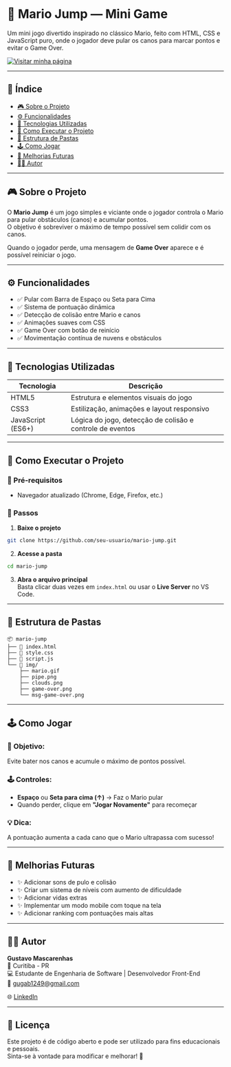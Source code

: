 # 🍄 Mario Jump — Mini Game

Um mini jogo divertido inspirado no clássico Mario, feito com HTML, CSS e JavaScript puro, onde o jogador deve pular os canos para marcar pontos e evitar o Game Over.

[![Visitar minha página](https://img.shields.io/badge/🌐_Visitar%20minha%20página-4CAF50?style=for-the-badge)]((https://gustavomascarenhassfier.github.io/Mario-Jump-Mini-Game/))

---

## 📖 Índice

- [🎮 Sobre o Projeto](#sobre-o-projeto)  
- [⚙️ Funcionalidades](#funcionalidades)  
- [🧠 Tecnologias Utilizadas](#tecnologias-utilizadas)  
- [🚀 Como Executar o Projeto](#como-executar-o-projeto)  
- [📁 Estrutura de Pastas](#estrutura-de-pastas)  
- [🕹️ Como Jogar](#como-jogar)  
- [🔮 Melhorias Futuras](#melhorias-futuras)  
- [👨‍💻 Autor](#autor)  

---

## 🎮 Sobre o Projeto <a id="sobre-o-projeto"></a>

O **Mario Jump** é um jogo simples e viciante onde o jogador controla o Mario para pular obstáculos (canos) e acumular pontos.  
O objetivo é sobreviver o máximo de tempo possível sem colidir com os canos.

Quando o jogador perde, uma mensagem de **Game Over** aparece e é possível reiniciar o jogo.

---

## ⚙️ Funcionalidades <a id="funcionalidades"></a>

- ✅ Pular com Barra de Espaço ou Seta para Cima  
- ✅ Sistema de pontuação dinâmica  
- ✅ Detecção de colisão entre Mario e canos  
- ✅ Animações suaves com CSS  
- ✅ Game Over com botão de reinício  
- ✅ Movimentação contínua de nuvens e obstáculos  

---

## 🧠 Tecnologias Utilizadas <a id="tecnologias-utilizadas"></a>

| Tecnologia | Descrição |
|------------|-----------|
| HTML5      | Estrutura e elementos visuais do jogo |
| CSS3       | Estilização, animações e layout responsivo |
| JavaScript (ES6+) | Lógica do jogo, detecção de colisão e controle de eventos |

---

## 🚀 Como Executar o Projeto <a id="como-executar-o-projeto"></a>

### 🔹 Pré-requisitos

- Navegador atualizado (Chrome, Edge, Firefox, etc.)

### 🔹 Passos

1. **Baixe o projeto**  
```bash
git clone https://github.com/seu-usuario/mario-jump.git
```

2. **Acesse a pasta**  
```bash
cd mario-jump
```

3. **Abra o arquivo principal**  
Basta clicar duas vezes em `index.html` ou usar o **Live Server** no VS Code.

---

## 📁 Estrutura de Pastas <a id="estrutura-de-pastas"></a>

```
📦 mario-jump
├── 📄 index.html
├── 📄 style.css
├── 📄 script.js
└── 📂 img/
    ├── mario.gif
    ├── pipe.png
    ├── clouds.png
    ├── game-over.png
    └── msg-game-over.png
```

---

## 🕹️ Como Jogar <a id="como-jogar"></a>

### 🎯 Objetivo:
Evite bater nos canos e acumule o máximo de pontos possível.

### 🕹️ Controles:
- **Espaço** ou **Seta para cima (↑)** → Faz o Mario pular  
- Quando perder, clique em **"Jogar Novamente"** para recomeçar

### 💡 Dica:
A pontuação aumenta a cada cano que o Mario ultrapassa com sucesso!

---

## 🔮 Melhorias Futuras <a id="melhorias-futuras"></a>

- ✨ Adicionar sons de pulo e colisão  
- ✨ Criar um sistema de níveis com aumento de dificuldade  
- ✨ Adicionar vidas extras  
- ✨ Implementar um modo mobile com toque na tela  
- ✨ Adicionar ranking com pontuações mais altas  

---

## 👨‍💻 Autor <a id="autor"></a>

**Gustavo Mascarenhas**  
📍 Curitiba - PR  
💻 Estudante de Engenharia de Software | Desenvolvedor Front-End  
📧 gugab1249@gmail.com

🌐 [LinkedIn](https://www.linkedin.com/in/gustavo-mascarenhas-a3b570297/)  

---

## 📝 Licença

Este projeto é de código aberto e pode ser utilizado para fins educacionais e pessoais.  
Sinta-se à vontade para modificar e melhorar! 🚀


